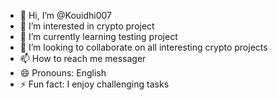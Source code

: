 - 👋 Hi, I’m @Kouidhi007
- 👀 I’m interested in crypto project
- 🌱 I’m currently learning testing project
- 💞️ I’m looking to collaborate on all interesting crypto projects
- 📫 How to reach me messager
- 😄 Pronouns: English
- ⚡ Fun fact: I enjoy challenging tasks

<!---
Kouidhi007/Kouidhi007 is a ✨ special ✨ repository because its `README.md` (this file) appears on your GitHub profile.
You can click the Preview link to take a look at your changes.
--->
